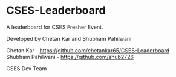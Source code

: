 # CSES-Leaderboard
A leaderboard for CSES Fresher Event.

Developed by Chetan Kar and Shubham Pahilwani<br>

Chetan Kar - https://github.com/chetankar65/CSES-Leaderboard<br>
Shubham Pahilwani - https://github.com/shub2726<br>

CSES Dev Team<br>
